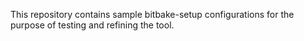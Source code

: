 This repository contains sample bitbake-setup configurations for the purpose of testing and refining the tool.
